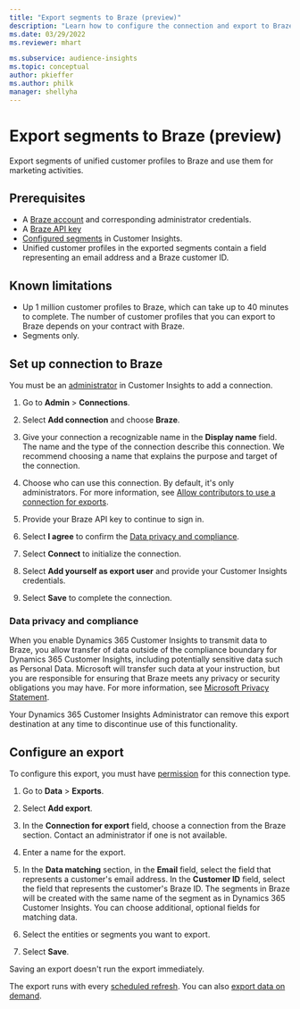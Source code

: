 ```yaml
---
title: "Export segments to Braze (preview)"
description: "Learn how to configure the connection and export to Braze."
ms.date: 03/29/2022
ms.reviewer: mhart

ms.subservice: audience-insights
ms.topic: conceptual
author: pkieffer
ms.author: philk
manager: shellyha
---
```


# Export segments to Braze (preview)

Export segments of unified customer profiles to Braze and use them for marketing activities.

## Prerequisites

- A [Braze account](https://www.braze.com/) and corresponding administrator credentials.
- A [Braze API key](https://www.braze.com/docs/api/basics/)
- [Configured segments](segments.md) in Customer Insights.
- Unified customer profiles in the exported segments contain a field representing an email address and a Braze customer ID.

## Known limitations

- Up 1 million customer profiles to Braze, which can take up to 40 minutes to complete. The number of customer profiles that you can export to Braze depends on your contract with Braze.
- Segments only.

## Set up connection to Braze

You must be an [administrator](permissions.md) in Customer Insights to add a connection.

1. Go to **Admin** > **Connections**.

1. Select **Add connection** and choose **Braze**.

1. Give your connection a recognizable name in the **Display name** field. The name and the type of the connection describe this connection. We recommend choosing a name that explains the purpose and target of the connection.

1. Choose who can use this connection. By default, it's only administrators. For more information, see [Allow contributors to use a connection for exports](connections.md#allow-contributors-to-use-a-connection-for-exports).

1. Provide your Braze API key to continue to sign in.

1. Select **I agree** to confirm the [Data privacy and compliance](#data-privacy-and-compliance).

1. Select **Connect** to initialize the connection.

1. Select **Add yourself as export user** and provide your Customer Insights credentials.

1. Select **Save** to complete the connection.

### Data privacy and compliance

When you enable Dynamics 365 Customer Insights to transmit data to Braze, you allow transfer of data outside of the compliance boundary for Dynamics 365 Customer Insights, including potentially sensitive data such as Personal Data. Microsoft will transfer such data at your instruction, but you are responsible for ensuring that Braze meets any privacy or security obligations you may have. For more information, see [Microsoft Privacy Statement](https://go.microsoft.com/fwlink/?linkid=396732).

Your Dynamics 365 Customer Insights Administrator can remove this export destination at any time to discontinue use of this functionality.

## Configure an export

To configure this export, you must have [permission](export-destinations.md#set-up-a-new-export) for this connection type.

1. Go to **Data** > **Exports**.

1. Select **Add export**.

1. In the **Connection for export** field, choose a connection from the Braze section. Contact an administrator if one is not available.

1. Enter a name for the export.

1. In the **Data matching** section, in the **Email** field, select the field that represents a customer's email address. In the **Customer ID** field, select the field that represents the customer's Braze ID. The segments in Braze will be created with the same name of the segment as in Dynamics 365 Customer Insights. You can choose additional, optional fields for matching data.

1. Select the entities or segments you want to export.

1. Select **Save**.

Saving an export doesn't run the export immediately.

The export runs with every [scheduled refresh](system.md#schedule-tab). You can also [export data on demand](export-destinations.md#run-exports-on-demand).
